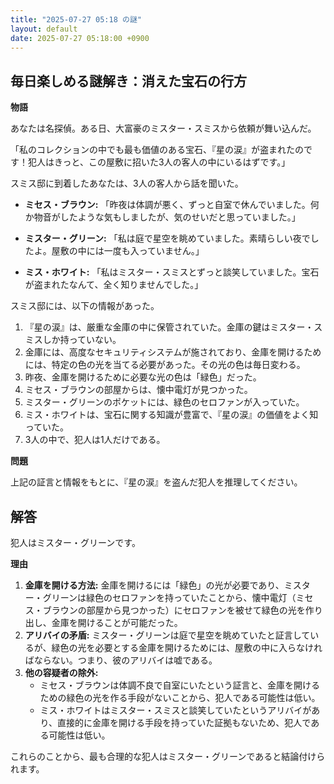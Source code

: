 ```yaml
---
title: "2025-07-27 05:18 の謎"
layout: default
date: 2025-07-27 05:18:00 +0900
---
```

## 毎日楽しめる謎解き：消えた宝石の行方

**物語**

あなたは名探偵。ある日、大富豪のミスター・スミスから依頼が舞い込んだ。

「私のコレクションの中でも最も価値のある宝石、『星の涙』が盗まれたのです！犯人はきっと、この屋敷に招いた3人の客人の中にいるはずです。」

スミス邸に到着したあなたは、3人の客人から話を聞いた。

*   **ミセス・ブラウン:** 「昨夜は体調が悪く、ずっと自室で休んでいました。何か物音がしたような気もしましたが、気のせいだと思っていました。」

*   **ミスター・グリーン:** 「私は庭で星空を眺めていました。素晴らしい夜でしたよ。屋敷の中には一度も入っていません。」

*   **ミス・ホワイト:** 「私はミスター・スミスとずっと談笑していました。宝石が盗まれたなんて、全く知りませんでした。」

スミス邸には、以下の情報があった。

1.  『星の涙』は、厳重な金庫の中に保管されていた。金庫の鍵はミスター・スミスしか持っていない。
2.  金庫には、高度なセキュリティシステムが施されており、金庫を開けるためには、特定の色の光を当てる必要があった。その光の色は毎日変わる。
3.  昨夜、金庫を開けるために必要な光の色は「緑色」だった。
4.  ミセス・ブラウンの部屋からは、懐中電灯が見つかった。
5.  ミスター・グリーンのポケットには、緑色のセロファンが入っていた。
6.  ミス・ホワイトは、宝石に関する知識が豊富で、『星の涙』の価値をよく知っていた。
7.  3人の中で、犯人は1人だけである。

**問題**

上記の証言と情報をもとに、『星の涙』を盗んだ犯人を推理してください。

## 解答

犯人はミスター・グリーンです。

**理由**

1.  **金庫を開ける方法:** 金庫を開けるには「緑色」の光が必要であり、ミスター・グリーンは緑色のセロファンを持っていたことから、懐中電灯（ミセス・ブラウンの部屋から見つかった）にセロファンを被せて緑色の光を作り出し、金庫を開けることが可能だった。
2.  **アリバイの矛盾:** ミスター・グリーンは庭で星空を眺めていたと証言しているが、緑色の光を必要とする金庫を開けるためには、屋敷の中に入らなければならない。つまり、彼のアリバイは嘘である。
3.  **他の容疑者の除外:**
    *   ミセス・ブラウンは体調不良で自室にいたという証言と、金庫を開けるための緑色の光を作る手段がないことから、犯人である可能性は低い。
    *   ミス・ホワイトはミスター・スミスと談笑していたというアリバイがあり、直接的に金庫を開ける手段を持っていた証拠もないため、犯人である可能性は低い。

これらのことから、最も合理的な犯人はミスター・グリーンであると結論付けられます。
